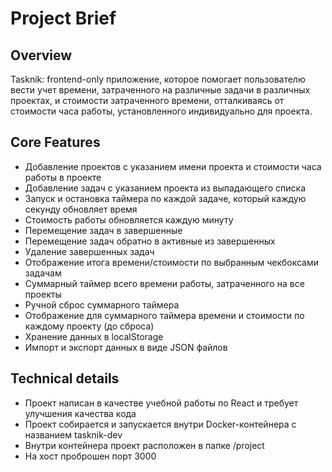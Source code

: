 # Project Brief

## Overview
Tasknik: frontend-only приложение, которое помогает пользователю вести учет времени, затраченного на различные задачи в различных проектах, и стоимости затраченного времени, отталкиваясь от стоимости часа работы, установленного индивидуально для проекта.

## Core Features
- Добавление проектов с указанием имени проекта и стоимости часа работы в проекте
- Добавление задач с указанием проекта из выпадающего списка
- Запуск и остановка таймера по каждой задаче, который каждую секунду обновляет время
- Стоимость работы обновляется каждую минуту
- Перемещение задач в завершенные
- Перемещение задач обратно в активные из завершенных
- Удаление завершенных задач
- Отображение итога времени/стоимости по выбранным чекбоксами задачам
- Суммарный таймер всего времени работы, затраченного на все проекты
- Ручной сброс суммарного таймера
- Отображение для суммарного таймера времени и стоимости по каждому проекту (до сброса)
- Хранение данных в localStorage
- Импорт и экспорт данных в виде JSON файлов

## Technical details
- Проект написан в качестве учебной работы по React и требует улучшения качества кода
- Проект собирается и запускается внутри Docker-контейнера с названием tasknik-dev
- Внутри контейнера проект расположен в папке /project
- На хост проброшен порт 3000